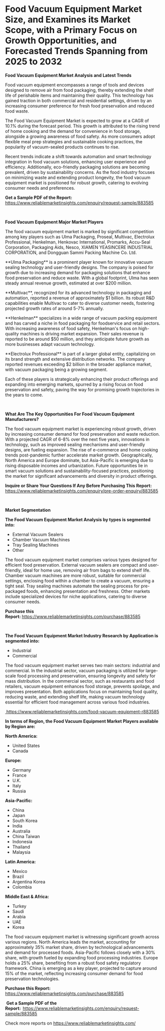 <p><h1>Food Vacuum Equipment Market Size, and Examines its Market Scope, with a Primary Focus on Growth Opportunities, and Forecasted Trends Spanning from 2025 to 2032</h1></p><p><strong>Food Vacuum Equipment Market Analysis and Latest Trends</strong></p>
<p><p>Food vacuum equipment encompasses a range of tools and devices designed to remove air from food packaging, thereby extending the shelf life of perishable items and maintaining their quality. This technology has gained traction in both commercial and residential settings, driven by an increasing consumer preference for fresh food preservation and reduced food waste.</p><p>The Food Vacuum Equipment Market is expected to grow at a CAGR of 10.1% during the forecast period. This growth is attributed to the rising trend of home cooking and the demand for convenience in food storage, alongside a growing awareness of food safety. As more consumers adopt flexible meal prep strategies and sustainable cooking practices, the popularity of vacuum-sealed products continues to rise.</p><p>Recent trends indicate a shift towards automation and smart technology integration in food vacuum solutions, enhancing user experience and efficiency. Additionally, eco-friendly packaging solutions are becoming prevalent, driven by sustainability concerns. As the food industry focuses on minimizing waste and extending product longevity, the food vacuum equipment market is positioned for robust growth, catering to evolving consumer needs and preferences.</p></p>
<p><strong>Get a Sample PDF of the Report:&nbsp;</strong> <a href="https://www.reliablemarketinsights.com/enquiry/request-sample/883585?utm_campaign=2843&utm_medium=2&utm_source=Github&utm_content=ia&utm_term=24022025&utm_id=food-vacuum-equipment">https://www.reliablemarketinsights.com/enquiry/request-sample/883585</a></p>
<p>&nbsp;</p>
<p><strong>Food Vacuum Equipment Major Market Players</strong></p>
<p><p>The food vacuum equipment market is marked by significant competition among key players such as Ulma Packaging, Proseal, Multivac, Electrolux Professional, Henkelman, Henkovac International, Promarks, Accu-Seal Corporation, Packaging Aids, Nesco, XIAMEN YEASINCERE INDUSTRIAL CORPORATION, and Dongguan Sammi Packing Machine Co. Ltd. </p><p>**Ulma Packaging** is a prominent player known for innovative vacuum sealing technology and user-friendly designs. The company is poised for growth due to increasing demand for packaging solutions that enhance food preservation and reduce waste. With a global footprint, Ulma has seen steady annual revenue growth, estimated at over $200 million.</p><p>**Multivac**, recognized for its advanced technology in packaging and automation, reported a revenue of approximately $1 billion. Its robust R&D capabilities enable Multivac to cater to diverse customer needs, fostering projected growth rates of around 5-7% annually.</p><p>**Henkelman** specializes in a wide range of vacuum packing equipment and has carved a niche in food packaging for foodservice and retail sectors. With increasing awareness of food safety, Henkelman's focus on high-quality machines is driving market expansion. Their sales revenue is reported to be around $50 million, and they anticipate future growth as more businesses adapt vacuum technology.</p><p>**Electrolux Professional** is part of a larger global entity, capitalizing on its brand strength and extensive distribution networks. The company reported revenues exceeding $2 billion in the broader appliance market, with vacuum packaging being a growing segment. </p><p>Each of these players is strategically enhancing their product offerings and expanding into emerging markets, spurred by a rising focus on food preservation and safety, paving the way for promising growth trajectories in the years to come.</p></p>
<p>&nbsp;</p>
<p><strong>What Are The Key Opportunities For Food Vacuum Equipment Manufacturers?</strong></p>
<p><p>The food vacuum equipment market is experiencing robust growth, driven by increasing consumer demand for food preservation and waste reduction. With a projected CAGR of 6-8% over the next five years, innovations in technology, such as improved sealing mechanisms and user-friendly designs, are fueling expansion. The rise of e-commerce and home cooking trends post-pandemic further accelerate market growth. Geographically, North America and Europe dominate, but Asia-Pacific is emerging due to rising disposable incomes and urbanization. Future opportunities lie in smart vacuum solutions and sustainability-focused practices, positioning the market for significant advancements and diversity in product offerings.</p></p>
<p><strong>Inquire or Share Your Questions If Any Before Purchasing This Report:</strong> <a href="https://www.reliablemarketinsights.com/enquiry/pre-order-enquiry/883585?utm_campaign=2843&utm_medium=2&utm_source=Github&utm_content=ia&utm_term=24022025&utm_id=food-vacuum-equipment">https://www.reliablemarketinsights.com/enquiry/pre-order-enquiry/883585</a></p>
<p>&nbsp;</p>
<p><strong>Market Segmentation</strong></p>
<p><strong>The Food Vacuum Equipment Market Analysis by types is segmented into:</strong></p>
<p><ul><li>External Vacuum Sealers</li><li>Chamber Vacuum Machines</li><li>Tray Sealing Machines</li><li>Other</li></ul></p>
<p><p>The food vacuum equipment market comprises various types designed for efficient food preservation. External vacuum sealers are compact and user-friendly, ideal for home use, removing air from bags to extend shelf life. Chamber vacuum machines are more robust, suitable for commercial settings, enclosing food within a chamber to create a vacuum, ensuring a tight seal. Tray sealing machines automate the sealing process for pre-packaged foods, enhancing presentation and freshness. Other markets include specialized devices for niche applications, catering to diverse consumer needs.</p></p>
<p><strong>Purchase this Report:&nbsp;</strong><a href="https://www.reliablemarketinsights.com/purchase/883585?utm_campaign=2843&utm_medium=2&utm_source=Github&utm_content=ia&utm_term=24022025&utm_id=food-vacuum-equipment">https://www.reliablemarketinsights.com/purchase/883585</a></p>
<p>&nbsp;</p>
<p><strong>The Food Vacuum Equipment Market Industry Research by Application is segmented into:</strong></p>
<p><ul><li>Industrial</li><li>Commercial</li></ul></p>
<p><p>The food vacuum equipment market serves two main sectors: industrial and commercial. In the industrial sector, vacuum packaging is utilized for large-scale food processing and preservation, ensuring longevity and safety for mass distribution. In the commercial sector, such as restaurants and food retailers, vacuum equipment enhances food storage, prevents spoilage, and improves presentation. Both applications focus on maintaining food quality, reducing waste, and extending shelf life, making vacuum technology essential for efficient food management across various food industries.</p></p>
<p><a href="https://www.reliablemarketinsights.com/food-vacuum-equipment-r883585?utm_campaign=2843&utm_medium=2&utm_source=Github&utm_content=ia&utm_term=24022025&utm_id=food-vacuum-equipment">&nbsp;https://www.reliablemarketinsights.com/food-vacuum-equipment-r883585</a></p>
<p><strong>In terms of Region, the Food Vacuum Equipment Market Players available by Region are:</strong></p>
<p>
    <p> <strong> North America: </strong>
        <ul>
            <li>United States</li>
            <li>Canada</li>
        </ul>
        </p> 
    <p> <strong> Europe: </strong>
        <ul>
            <li>Germany</li>
            <li>France</li>
            <li>U.K.</li>
            <li>Italy</li>
            <li>Russia</li>
        </ul>
        </p> 
    <p> <strong> Asia-Pacific: </strong>
        <ul>
            <li>China</li>
            <li>Japan</li>
            <li>South Korea</li>
            <li>India</li>
            <li>Australia</li>
            <li>China Taiwan</li>
            <li>Indonesia</li>
            <li>Thailand</li>
            <li>Malaysia</li>
        </ul>
        </p> 
    <p> <strong> Latin America: </strong>
        <ul>
            <li>Mexico</li>
            <li>Brazil</li>
            <li>Argentina Korea</li>
            <li>Colombia</li>
        </ul>
        </p> 
    <p> <strong> Middle East & Africa: </strong>
        <ul>
            <li>Turkey</li>
            <li>Saudi</li>
            <li>Arabia</li>
            <li>UAE</li>
            <li>Korea</li>
        </ul>
    </p>
    </p>
<p><p>The food vacuum equipment market is witnessing significant growth across various regions. North America leads the market, accounting for approximately 35% market share, driven by technological advancements and demand for processed foods. Asia-Pacific follows closely with a 30% share, with growth fueled by expanding food processing industries. Europe holds a 25% share, benefiting from a robust food safety regulatory framework. China is emerging as a key player, projected to capture around 15% of the market, reflecting increasing consumer demand for food preservation technologies.</p></p>
<p><strong>Purchase this Report: </strong><a href="https://www.reliablemarketinsights.com/purchase/883585?utm_campaign=2843&utm_medium=2&utm_source=Github&utm_content=ia&utm_term=24022025&utm_id=food-vacuum-equipment">https://www.reliablemarketinsights.com/purchase/883585</a></p>
<p>&nbsp;<strong>Get a Sample PDF of the Report:&nbsp;&nbsp;</strong><a href="https://www.reliablemarketinsights.com/enquiry/request-sample/883585?utm_campaign=2843&utm_medium=2&utm_source=Github&utm_content=ia&utm_term=24022025&utm_id=food-vacuum-equipment">https://www.reliablemarketinsights.com/enquiry/request-sample/883585</a></p>
<p><strong></strong></p>
<p>Check more reports on <a href="https://www.reliablemarketinsights.com/?utm_campaign=2843&utm_medium=2&utm_source=Github&utm_content=ia&utm_term=24022025&utm_id=food-vacuum-equipment">https://www.reliablemarketinsights.com/</a></p>